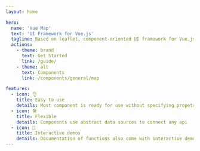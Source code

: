 ```yaml
---
layout: home

hero:
  name: 'Vue Map'
  text: 'UI Framework for Vue.js'
  tagline: Based on leaflet, component-oriented UI framework for Vue.js
  actions:
    - theme: brand
      text: Get Started
      link: /guide/
    - theme: alt
      text: Components
      link: /components/general/map

features:
  - icon: 👌
    title: Easy to use
    details: Most component is ready for use without specifying propetries
  - icon: 🛠
    title: Flexible
    details: Сomponents use abstract data sources to connect any api
  - icon: 🎪
    title: Interactive demos
    details: Documentation of functions also come with interactive demos
---
```

